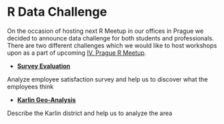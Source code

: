 # R Data Challenge

On the occasion of hosting next R Meetup in our offices in Prague we decided to announce data challenge for both students and professionals. There are two different challenges which we would like to host workshops upon as a part of upcoming [IV. Prague R Meetup](http://www.meetup.com/Prague-R-Meetup-Group/events/230654534/).



* [**Survey Evaluation**](https://github.com/KPMG-CZ/R-Data-Challenge/tree/master/Survey_Evaluation)

Analyze employee satisfaction survey and help us to discover what the employees think

* [**Karlin Geo-Analysis**](https://github.com/KPMG-CZ/R-Data-Challenge/tree/master/Karlin_Geo_Analysis)

Describe the Karlin district and help us to analyze the area
